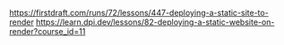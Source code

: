 https://firstdraft.com/runs/72/lessons/447-deploying-a-static-site-to-render
https://learn.dpi.dev/lessons/82-deploying-a-static-website-on-render?course_id=11
